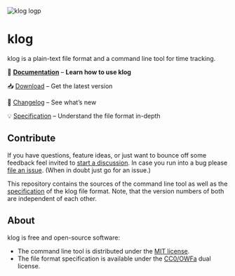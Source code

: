 ![klog logp](https://klog.jotaen.net/logo/klog-black-small.svg)

# klog

klog is a plain-text file format and a command line tool for time tracking.

📕 [**Documentation**](https://klog.jotaen.net) – **Learn how to use klog**

📥 [Download](INSTALL.md) – Get the latest version

📢 [Changelog](https://github.com/jotaen/klog/blob/main/CHANGELOG.md) – See what’s new

💡 [Specification](Specification.md) – Understand the file format in-depth

## Contribute

If you have questions, feature ideas, or just want to bounce off some feedback
feel invited to [start a discussion](https://github.com/jotaen/klog/discussions).
In case you run into a bug please [file an issue](https://github.com/jotaen/klog/issues).
(When in doubt just go for an issue.)

This repository contains the sources of the command line tool as well as
the [specification](Specification.md) of the klog file format. Note, that the
version numbers of both are independent of each other.

## About

klog is free and open-source software:

- The command line tool is distributed under the [MIT license](LICENSE.txt).
- The file format specification is available under the [CC0/OWFa](Specification.md#License) dual license.
